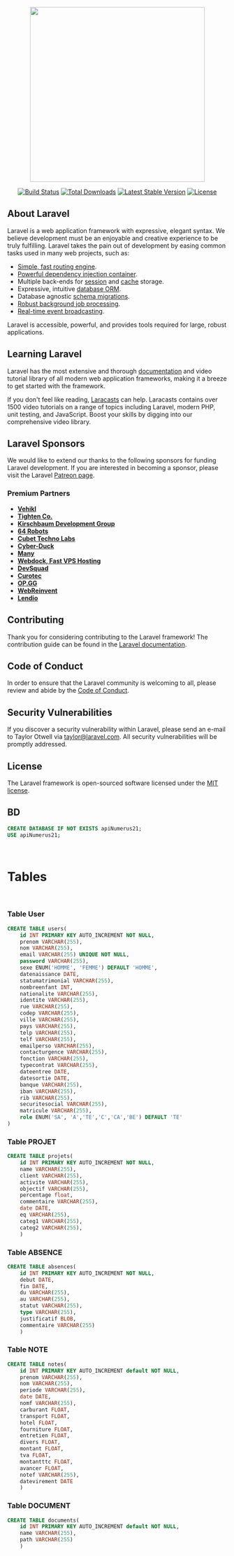 <p align="center"><a href="https://laravel.com" target="_blank"><img src="https://raw.githubusercontent.com/laravel/art/master/logo-lockup/5%20SVG/2%20CMYK/1%20Full%20Color/laravel-logolockup-cmyk-red.svg" width="400"></a></p>

<p align="center">
<a href="https://travis-ci.org/laravel/framework"><img src="https://travis-ci.org/laravel/framework.svg" alt="Build Status"></a>
<a href="https://packagist.org/packages/laravel/framework"><img src="https://img.shields.io/packagist/dt/laravel/framework" alt="Total Downloads"></a>
<a href="https://packagist.org/packages/laravel/framework"><img src="https://img.shields.io/packagist/v/laravel/framework" alt="Latest Stable Version"></a>
<a href="https://packagist.org/packages/laravel/framework"><img src="https://img.shields.io/packagist/l/laravel/framework" alt="License"></a>
</p>

## About Laravel

Laravel is a web application framework with expressive, elegant syntax. We believe development must be an enjoyable and creative experience to be truly fulfilling. Laravel takes the pain out of development by easing common tasks used in many web projects, such as:

- [Simple, fast routing engine](https://laravel.com/docs/routing).
- [Powerful dependency injection container](https://laravel.com/docs/container).
- Multiple back-ends for [session](https://laravel.com/docs/session) and [cache](https://laravel.com/docs/cache) storage.
- Expressive, intuitive [database ORM](https://laravel.com/docs/eloquent).
- Database agnostic [schema migrations](https://laravel.com/docs/migrations).
- [Robust background job processing](https://laravel.com/docs/queues).
- [Real-time event broadcasting](https://laravel.com/docs/broadcasting).

Laravel is accessible, powerful, and provides tools required for large, robust applications.

## Learning Laravel

Laravel has the most extensive and thorough [documentation](https://laravel.com/docs) and video tutorial library of all modern web application frameworks, making it a breeze to get started with the framework.

If you don't feel like reading, [Laracasts](https://laracasts.com) can help. Laracasts contains over 1500 video tutorials on a range of topics including Laravel, modern PHP, unit testing, and JavaScript. Boost your skills by digging into our comprehensive video library.

## Laravel Sponsors

We would like to extend our thanks to the following sponsors for funding Laravel development. If you are interested in becoming a sponsor, please visit the Laravel [Patreon page](https://patreon.com/taylorotwell).

### Premium Partners

- **[Vehikl](https://vehikl.com/)**
- **[Tighten Co.](https://tighten.co)**
- **[Kirschbaum Development Group](https://kirschbaumdevelopment.com)**
- **[64 Robots](https://64robots.com)**
- **[Cubet Techno Labs](https://cubettech.com)**
- **[Cyber-Duck](https://cyber-duck.co.uk)**
- **[Many](https://www.many.co.uk)**
- **[Webdock, Fast VPS Hosting](https://www.webdock.io/en)**
- **[DevSquad](https://devsquad.com)**
- **[Curotec](https://www.curotec.com/services/technologies/laravel/)**
- **[OP.GG](https://op.gg)**
- **[WebReinvent](https://webreinvent.com/?utm_source=laravel&utm_medium=github&utm_campaign=patreon-sponsors)**
- **[Lendio](https://lendio.com)**

## Contributing

Thank you for considering contributing to the Laravel framework! The contribution guide can be found in the [Laravel documentation](https://laravel.com/docs/contributions).

## Code of Conduct

In order to ensure that the Laravel community is welcoming to all, please review and abide by the [Code of Conduct](https://laravel.com/docs/contributions#code-of-conduct).

## Security Vulnerabilities

If you discover a security vulnerability within Laravel, please send an e-mail to Taylor Otwell via [taylor@laravel.com](mailto:taylor@laravel.com). All security vulnerabilities will be promptly addressed.

## License

The Laravel framework is open-sourced software licensed under the [MIT license](https://opensource.org/licenses/MIT).



## BD

``` SQL
CREATE DATABASE IF NOT EXISTS apiNumerus21;
USE apiNumerus21;
```

<BR>

# Tables

<BR>

### Table User

``` SQL
CREATE TABLE users(
    id INT PRIMARY KEY AUTO_INCREMENT NOT NULL,
    prenom VARCHAR(255),
    nom VARCHAR(255),
    email VARCHAR(255) UNIQUE NOT NULL,
    password VARCHAR(255),
    sexe ENUM('HOMME', 'FEMME') DEFAULT 'HOMME',
    datenaissance DATE,
    statumatrimonial VARCHAR(255),
    nombreenfant INT,
    nationalite VARCHAR(255),
    identite VARCHAR(255),
    rue VARCHAR(255),
    codep VARCHAR(255),
    ville VARCHAR(255),
    pays VARCHAR(255),
    telp VARCHAR(255),
    telf VARCHAR(255),
    emailperso VARCHAR(255),
    contacturgence VARCHAR(255),
    fonction VARCHAR(255),
    typecontrat VARCHAR(255),
    dateentree DATE,
    datesortie DATE,
    banque VARCHAR(255),
    iban VARCHAR(255),
    rib VARCHAR(255),
    securitesocial VARCHAR(255),
    matricule VARCHAR(255),
    role ENUM('SA', 'A','TE','C','CA','BE') DEFAULT 'TE'
)

```

### Table PROJET

``` SQL
CREATE TABLE projets(
    id INT PRIMARY KEY AUTO_INCREMENT NOT NULL,
    name VARCHAR(255),
    client VARCHAR(255),
    activite VARCHAR(255),
    objectif VARCHAR(255),
    percentage float,
    commentaire VARCHAR(255),
    date DATE,
    eq VARCHAR(255),
    categ1 VARCHAR(255),
    categ2 VARCHAR(255),
    )
```

### Table ABSENCE

``` SQL
CREATE TABLE absences(
    id INT PRIMARY KEY AUTO_INCREMENT NOT NULL,
    debut DATE,
    fin DATE,
    du VARCHAR(255),
    au VARCHAR(255),
    statut VARCHAR(255),
    type VARCHAR(255),
    justificatif BLOB,
    commentaire VARCHAR(255)
    )
```

### Table NOTE

``` SQL
CREATE TABLE notes(
    id INT PRIMARY KEY AUTO_INCREMENT default NOT NULL,
    prenom VARCHAR(255),
    nom VARCHAR(255),
    periode VARCHAR(255),
    date DATE,
    nomf VARCHAR(255),
    carburant FLOAT,
    transport FLOAT,
    hotel FLOAT,
    fourniture FLOAT,
    entretien FLOAT,
    divers FLOAT,
    montant FLOAT,
    tva FLOAT,
    montantttc FLOAT,
    avancer FLOAT,
    notef VARCHAR(255),
    datevirement DATE
    )
```

### Table DOCUMENT

``` SQL
CREATE TABLE documents(
    id INT PRIMARY KEY AUTO_INCREMENT default NOT NULL,
    name VARCHAR(255),
    path VARCHAR(255)
    )
```
